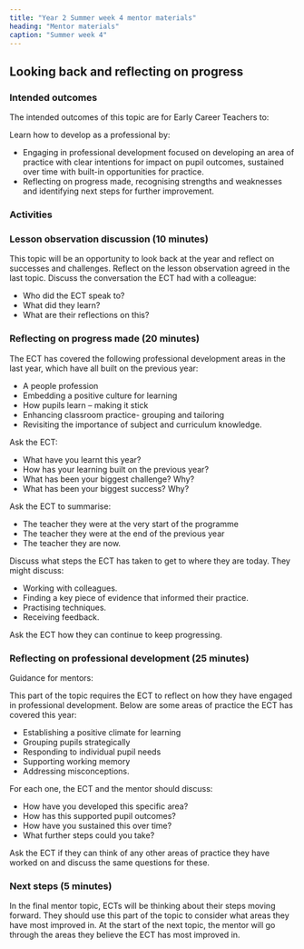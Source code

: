 ```yaml
---
title: "Year 2 Summer week 4 mentor materials"
heading: "Mentor materials"
caption: "Summer week 4"
---
```


## Looking back and reflecting on progress

### Intended outcomes

The intended outcomes of this topic are for Early Career Teachers to:

Learn how to develop as a professional by:

- Engaging in professional development focused on developing an area of practice with clear intentions for impact on pupil outcomes, sustained over time with built-in opportunities for practice.
- Reflecting on progress made, recognising strengths and weaknesses and identifying next steps for further improvement.

### Activities

### Lesson observation discussion (10 minutes)

This topic will be an opportunity to look back at the year and reflect on successes and challenges. Reflect on the lesson observation agreed in the last topic. Discuss the conversation the ECT had with a colleague:

- Who did the ECT speak to?
- What did they learn?
- What are their reflections on this?

### Reflecting on progress made (20 minutes)

The ECT has covered the following professional development areas in the last year, which have all built on the previous year:

- A people profession
- Embedding a positive culture for learning
- How pupils learn – making it stick
- Enhancing classroom practice- grouping and tailoring
- Revisiting the importance of subject and curriculum knowledge.

Ask the ECT:

- What have you learnt this year?
- How has your learning built on the previous year?
- What has been your biggest challenge? Why?
- What has been your biggest success? Why?

Ask the ECT to summarise:

- The teacher they were at the very start of the programme
- The teacher they were at the end of the previous year
- The teacher they are now.

Discuss what steps the ECT has taken to get to where they are today. They might discuss:

- Working with colleagues.
- Finding a key piece of evidence that informed their practice.
- Practising techniques.
- Receiving feedback.

Ask the ECT how they can continue to keep progressing.

### Reflecting on professional development (25 minutes)

Guidance for mentors:

This part of the topic requires the ECT to reflect on how they have engaged in professional development. Below are some areas of practice the ECT has covered this year:

- Establishing a positive climate for learning
- Grouping pupils strategically
- Responding to individual pupil needs
- Supporting working memory
- Addressing misconceptions.

For each one, the ECT and the mentor should discuss:

- How have you developed this specific area?
- How has this supported pupil outcomes?
- How have you sustained this over time?
- What further steps could you take?

Ask the ECT if they can think of any other areas of practice they have worked on and discuss the same questions for these.

### Next steps (5 minutes)

In the final mentor topic, ECTs will be thinking about their steps moving forward. They should use this part of the topic to consider what areas they have most improved in. At the start of the next topic, the mentor will go through the areas they believe the ECT has most improved in.
